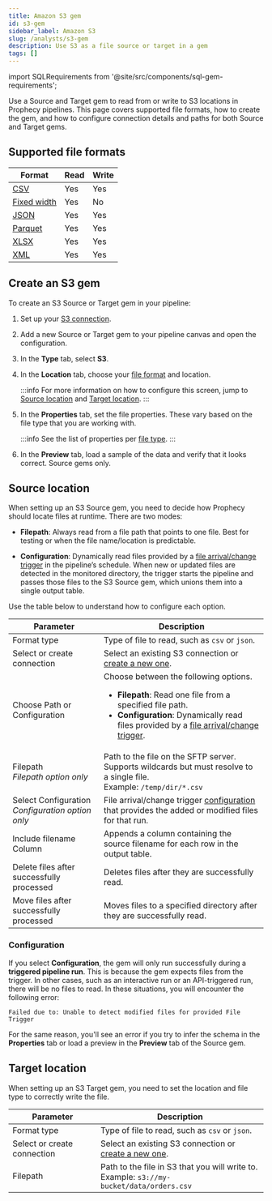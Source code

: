 ```yaml
---
title: Amazon S3 gem
id: s3-gem
sidebar_label: Amazon S3
slug: /analysts/s3-gem
description: Use S3 as a file source or target in a gem
tags: []
---
```


import SQLRequirements from '@site/src/components/sql-gem-requirements';

<SQLRequirements
  execution_engine="Prophecy Automate"
  sql_package_name=""
  sql_package_version=""
/>

Use a Source and Target gem to read from or write to S3 locations in Prophecy pipelines. This page covers supported file formats, how to create the gem, and how to configure connection details and paths for both Source and Target gems.

## Supported file formats

| Format                               | Read | Write |
| ------------------------------------ | ---- | ----- |
| [CSV](/analysts/csv)                 | Yes  | Yes   |
| [Fixed width](/analysts/fixed-width) | Yes  | No    |
| [JSON](/analysts/json)               | Yes  | Yes   |
| [Parquet](/analysts/parquet)         | Yes  | Yes   |
| [XLSX](/analysts/excel)              | Yes  | Yes   |
| [XML](/analysts/xml)                 | Yes  | Yes   |

## Create an S3 gem

To create an S3 Source or Target gem in your pipeline:

1. Set up your [S3 connection](/administration/fabrics/prophecy-fabrics/connections/s3).
1. Add a new Source or Target gem to your pipeline canvas and open the configuration.
1. In the **Type** tab, select **S3**.
1. In the **Location** tab, choose your [file format](#supported-file-formats) and location.

   :::info
   For more information on how to configure this screen, jump to [Source location](#source-location) and [Target location](#target-location).
   :::

1. In the **Properties** tab, set the file properties. These vary based on the file type that you are working with.

   :::info
   See the list of properties per [file type](/analysts/file-types).
   :::

1. In the **Preview** tab, load a sample of the data and verify that it looks correct. Source gems only.

## Source location

When setting up an S3 Source gem, you need to decide how Prophecy should locate files at runtime. There are two modes:

- **Filepath**: Always read from a file path that points to one file. Best for testing or when the file name/location is predictable.

- **Configuration**: Dynamically read files provided by a [file arrival/change trigger](/analysts/triggers) in the pipeline’s schedule. When new or updated files are detected in the monitored directory, the trigger starts the pipeline and passes those files to the S3 Source gem, which unions them into a single output table.

Use the table below to understand how to configure each option.

| Parameter                                            | Description                                                                                                                                                                                                                       |
| ---------------------------------------------------- | --------------------------------------------------------------------------------------------------------------------------------------------------------------------------------------------------------------------------------- |
| Format type                                          | Type of file to read, such as `csv` or `json`.                                                                                                                                                                                    |
| Select or create connection                          | Select an existing S3 connection or [create a new one](/administration/fabrics/prophecy-fabrics/connections/s3).                                                                                                                  |
| Choose Path or Configuration                         | Choose between the following options.<ul><li>**Filepath**: Read one file from a specified file path.</li><li>**Configuration**: Dynamically read files provided by a [file arrival/change trigger](/analysts/triggers).</li></ul> |
| Filepath<br/>_Filepath option only_                  | Path to the file on the SFTP server. Supports wildcards but must resolve to a single file. <br/>Example: `/temp/dir/*.csv`                                                                                                        |
| Select Configuration<br/>_Configuration option only_ | File arrival/change trigger [configuration](/analysts/triggers#trigger-configuration) that provides the added or modified files for that run.                                                                                     |
| Include filename Column                              | Appends a column containing the source filename for each row in the output table.                                                                                                                                                 |
| Delete files after successfully processed            | Deletes files after they are successfully read.                                                                                                                                                                                   |
| Move files after successfully processed              | Moves files to a specified directory after they are successfully read.                                                                                                                                                            |

### Configuration

If you select **Configuration**, the gem will only run successfully during a **triggered pipeline run**. This is because the gem expects files from the trigger. In other cases, such as an interactive run or an API-triggered run, there will be no files to read. In these situations, you will encounter the following error:

```
Failed due to: Unable to detect modified files for provided File Trigger
```

For the same reason, you'll see an error if you try to infer the schema in the **Properties** tab or load a preview in the **Preview** tab of the Source gem.

## Target location

When setting up an S3 Target gem, you need to set the location and file type to correctly write the file.

| Parameter                   | Description                                                                                                      |
| --------------------------- | ---------------------------------------------------------------------------------------------------------------- |
| Format type                 | Type of file to read, such as `csv` or `json`.                                                                   |
| Select or create connection | Select an existing S3 connection or [create a new one](/administration/fabrics/prophecy-fabrics/connections/s3). |
| Filepath                    | Path to the file in S3 that you will write to. <br/>Example: `s3://my-bucket/data/orders.csv`                    |
